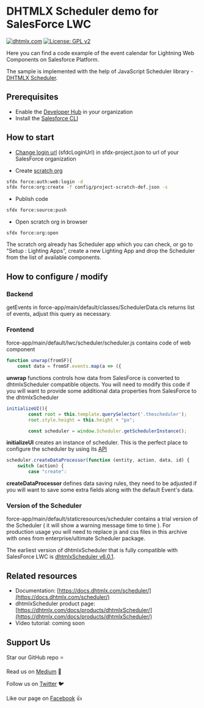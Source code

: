# DHTMLX Scheduler demo for SalesForce LWC

[![dhtmlx.com](https://img.shields.io/badge/made%20by-DHTMLX-blue)](https://dhtmlx.com/)
[![License: GPL v2](https://img.shields.io/badge/license-GPL%20v2-blue.svg)](https://www.gnu.org/licenses/old-licenses/gpl-2.0.html)

Here you can find a code example of the event calendar for Lightning Web Components on Salesforce Platform.

The sample is implemented with the help of JavaScript Scheduler library - [DHTMLX Scheduler](https://dhtmlx.com/docs/products/dhtmlxScheduler/).

## Prerequisites

- Enable the [Developer Hub](https://developer.salesforce.com/docs/atlas.en-us.sfdx_setup.meta/sfdx_setup/sfdx_setup_enable_devhub.htm) in your organization
- Install the [Salesforce CLI](https://developer.salesforce.com/tools/sfdxcli)

## How to start

- [Change login url](https://developer.salesforce.com/docs/atlas.en-us.sfdx_dev.meta/sfdx_dev/sfdx_dev_auth_web_flow.htm) (sfdcLoginUrl) in sfdx-project.json to url of your SalesForce organization

- Create [scratch org](https://developer.salesforce.com/docs/atlas.en-us.sfdx_dev.meta/sfdx_dev/sfdx_dev_scratch_orgs.htm#!)

```sh
sfdx force:auth:web:login -d
sfdx force:org:create -f config/project-scratch-def.json -s
```

- Publish code

```sh
sfdx force:source:push
```

- Open scratch org in browser

```
sfdx force:org:open
```

The scratch org already has Scheduler app which you can check, or go to "Setup : Lighting Apps", create a new Lighting App and drop the Scheduler from the list of available components.

## How to configure / modify

### Backend

getEvents in force-app/main/default/classes/SchedulerData.cls returns list of events, adjust this query as necessary.

### Frontend

force-app/main/default/lwc/scheduler/scheduler.js contains code of web component

```js
function unwrap(fromSF){
    const data = fromSF.events.map(a => ({
```

**unwrap** functions controls how data from SalesForce is converted to dhtmlxScheduler compatible objects. You will need to modify this code if you will want to provide some additional data properties from SalesForce to the dhtmlxScheduler

```js
initializeUI(){
        const root = this.template.querySelector('.thescheduler');
        root.style.height = this.height + "px";

        const scheduler = window.Scheduler.getSchedulerInstance();
```

**initializeUI** creates an instance of scheduler. This is the perfect place to configure the scheduler by using its [API](https://docs.dhtmlx.com/scheduler)


```js
scheduler.createDataProcessor(function (entity, action, data, id) {
    switch (action) {
        case "create":
```

**createDataProcessor** defines data saving rules, they need to be adjusted if you will want to save some extra fields along with the default Event's data.

### Version of the Scheduler

force-app/main/default/staticresources/scheduler contains a trial version of the Scheduler ( it will show a warning message time to time ). For production usage you will need to replace js and css files in this archive with ones from enterprise/ultimate Scheduler package.

The earliest version of dhtmlxScheduler that is fully compatible with SalesForce LWC is [dhtmlxScheduler v6.0.1](https://docs.dhtmlx.com/scheduler/what_s_new.html#601).

## Related resources

- Documentation: [https://docs.dhtmlx.com/scheduler/](https://docs.dhtmlx.com/scheduler/)
- dhtmlxScheduler product page: [https://dhtmlx.com/docs/products/dhtmlxScheduler/](https://dhtmlx.com/docs/products/dhtmlxScheduler/)
- Video tutorial: coming soon


## Support Us

Star our GitHub repo :star:

Read us on [Medium](https://medium.com/@dhtmlx) :newspaper:

Follow us on [Twitter](https://twitter.com/dhtmlx) :bird:

Like our page on [Facebook](https://www.facebook.com/dhtmlx/) :thumbsup: